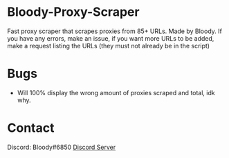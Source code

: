 # Bloody-Proxy-Scraper
Fast proxy scraper that scrapes proxies from 85+ URLs. Made by Bloody.
If you have any errors, make an issue, if you want more URLs to be added, make a request listing the URLs (they must not already be in the script)

# Bugs
- Will 100% display the wrong amount of proxies scraped and total, idk why.

# Contact
Discord: Bloody#6850
[Discord Server](https://discord.gg/sJTjPzaPT5)
